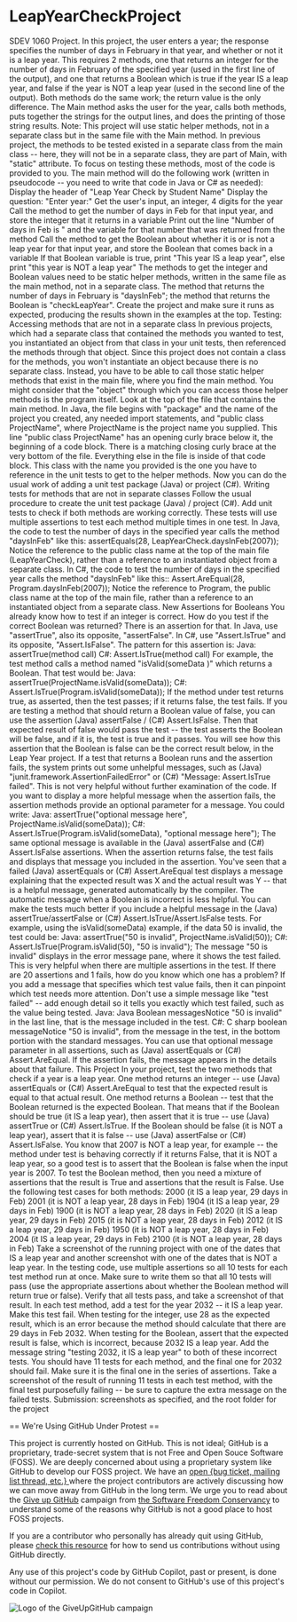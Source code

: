 # LeapYearCheckProject
SDEV 1060 Project. In this project, the user enters a year; the response specifies the number of days in February in that year, and whether or not it is a leap year. This requires 2 methods, one that returns an integer for the number of days in February of the specified year (used in the first line of the output), and one that returns a Boolean which is true if the year IS a leap year, and false if the year is NOT a leap year (used in the second line of the output). Both methods do the same work; the return value is the only difference. The Main method asks the user for the year, calls both methods, puts together the strings for the output lines, and does the printing of those string results. Note: This project will use static helper methods, not in a separate class but in the same file with the Main method. In previous project, the methods to be tested existed in a separate class from the main class -- here, they will not be in a separate class, they are part of Main, with "static" attribute.   To focus on testing these methods, most of the code is provided to you.  The main method will do the following work (written in pseudocode -- you need to write that code in Java or C# as needed):      Display the header of "Leap Year Check by Student Name"     Display the question: "Enter year:"     Get the user's input, an integer, 4 digits for the year     Call the method to get the number of days in Feb for that input year, and store the integer that it returns in a variable     Print out the line "Number of days in Feb is " and the variable for that number that was returned from the method     Call the method to get the Boolean about whether it is or is not a leap year for that input year, and store the Boolean that comes back in a variable     If that Boolean variable is true, print "This year IS a leap year", else print "this year is NOT a leap year"  The methods to get the integer and Boolean values need to be static helper methods, written in the same file as the main method, not in a separate class. The method that returns the number of days in February is "daysInFeb"; the method that returns the Boolean is "checkLeapYear". Create the project and make sure it runs as expected, producing the results shown in the examples at the top.     Testing: Accessing methods that are not in a separate class  In previous projects, which had a separate class that contained the methods you wanted to test, you instantiated an object from that class in your unit tests, then referenced the methods through that object. Since this project does not contain a class for the methods, you won't instantiate an object because there is no separate class. Instead, you have to be able to call those static helper methods that exist in the main file, where you find the main method. You might consider that the "object" through which you can access those helper methods is the program itself.  Look at the top of the file that contains the main method.   In Java, the file begins with "package" and the name of the project you created, any needed import statements, and "public class ProjectName", where ProjectName is the project name you supplied. This line "public class ProjectName" has an opening curly brace below it, the beginning of a code block. There is a matching closing curly brace at the very bottom of the file. Everything else in the file is inside of that code block. This class with the name you provided is the one you have to reference in the unit tests to get to the helper methods. Now you can do the usual work of adding a unit test package (Java) or project (C#).     Writing tests for methods that are not in separate classes  Follow the usual procedure to create the unit test package (Java) / project (C#).  Add unit tests to check if both methods are working correctly. These tests will use multiple assertions to test each method multiple times in one test.  In Java, the code to test the number of days in the specified year calls the method "daysInFeb" like this:  assertEquals(28, LeapYearCheck.daysInFeb(2007));  Notice the reference to the public class name at the top of the main file (LeapYearCheck), rather than a reference to an instantiated object from a separate class.  In C#, the code to test the number of days in the specified year calls the method "daysInFeb" like this::  Assert.AreEqual(28, Program.daysInFeb(2007));  Notice the reference to Program, the public class name at the top of the main file, rather than a reference to an instantiated object from a separate class.     New Assertions for Booleans  You already know how to test if an integer is correct. How do you test if the correct Boolean was returned? There is an assertion for that. In Java, use "assertTrue", also its opposite, "assertFalse".  In C#, use "Assert.IsTrue" and its opposite, "Assert.IsFalse". The pattern for this assertion is:  Java:    assertTrue(method call)  C#:    Assert.IsTrue(method call)  For example, the test method calls a method named "isValid(someData )" which returns a Boolean. That test would be:  Java:    assertTrue(ProjectName.isValid(someData));  C#:    Assert.IsTrue(Program.isValid(someData));  If the method under test returns true, as asserted, then the test passes; if it returns false, the test fails.   If you are testing a method that should return a Boolean value of false, you can use the assertion (Java) assertFalse  / (C#) Assert.IsFalse. Then that expected result of false would pass the test -- the test asserts the Boolean will be false, and if it is, the test is true and it passes. You will see how this assertion that the Boolean is false can be the correct result below, in the Leap Year project.  If a test that returns a Boolean runs and the assertion fails, the system prints out some unhelpful messages, such as (Java) "junit.framework.AssertionFailedError" or (C#) "Message: Assert.IsTrue failed". This is not very helpful without further examination of the code. If you want to display a more helpful message when the assertion fails, the assertion methods provide an optional parameter for a message. You could write:  Java:    assertTrue("optional message here", ProjectName.isValid(someData));  C#:    Assert.IsTrue(Program.isValid(someData), "optional message here");  The same optional message is available in the (Java) assertFalse and (C#) Assert.IsFalse assertions.  When the assertion returns false, the test fails and displays that message you included in the assertion. You've seen that a failed (Java) assertEquals or (C#) Assert.AreEqual test displays a message explaining that the expected result was X and the actual result was Y -- that is a helpful message, generated automatically by the compiler. The automatic message when a Boolean is incorrect is less helpful. You can make the tests much better if you include a helpful message in the (Java) assertTrue/assertFalse or (C#) Assert.IsTrue/Assert.IsFalse tests.   For example, using the isValid(someData) example, if the data 50 is invalid, the test could be:  Java:    assertTrue("50 is invalid", ProjectName.isValid(50));  C#:    Assert.IsTrue(Program.isValid(50), "50 is invalid");  The message "50 is invalid" displays in the error message pane, where it shows the test failed. This is very helpful when there are multiple assertions in the test. If there are 20 assertions and 1 fails, how do you know which one has a problem? If you add a message that specifies which test value fails, then it can pinpoint which test needs more attention. Don't use a simple message like "test failed" -- add enough detail so it tells you exactly which test failed, such as the value being tested.   Java:  Java Boolean messagesNotice "50 is invalid" in the last line, that is the message included in the test.  C#:  C sharp boolean messageNotice "50 is invalid", from the message in the test, in the bottom portion with the standard messages.   You can use that optional message parameter in all assertions, such as (Java) assertEquals or (C#) Assert.AreEqual. If the assertion fails, the message appears in the details about that failure.     This Project  In your project, test the two methods that check if a year is a leap year. One method returns an integer -- use (Java) assertEquals or (C#) Assert.AreEqual to test that the expected result is equal to that actual result. One method returns a Boolean -- test that the Boolean returned is the expected Boolean. That means that if the Boolean should be true (it IS a leap year), then assert that it is true -- use (Java) assertTrue or (C#) Assert.IsTrue. If the Boolean should be false (it is NOT a leap year), assert that it is false -- use (Java) assertFalse or (C#) Assert.IsFalse. You know that 2007 is NOT a leap year, for example -- the method under test is behaving correctly if it returns False, that it is NOT a leap year, so a good test is to assert that the Boolean is false when the input year is 2007. To test the Boolean method, then you need a mixture of assertions that the result is True and assertions that the result is False.  Use the following test cases for both methods:  2000 (it IS a leap year, 29 days in Feb) 2001 (it is NOT a leap year, 28 days in Feb) 1904 (it IS a leap year, 29 days in Feb) 1900 (it is NOT a leap year, 28 days in Feb) 2020 (it IS a leap year, 29 days in Feb) 2015 (it is NOT a leap year, 28 days in Feb) 2012 (it IS a leap year, 29 days in Feb) 1950 (it is NOT a leap year, 28 days in Feb) 2004 (it IS a leap year, 29 days in Feb) 2100 (it is NOT a leap year, 28 days in Feb)  Take a screenshot of the running project with one of the dates that IS a leap year and another screenshot with one of the dates that is NOT a leap year.  In the testing code, use multiple assertions so all 10 tests for each test method run at once. Make sure to write them so that all 10 tests will pass (use the appropriate assertions about whether the Boolean method will return true or false). Verify that all tests pass, and take a screenshot of that result.  In each test method, add a test for the year 2032 -- it IS a leap year. Make this test fail. When testing for the integer, use 28 as the expected result, which is an error because the method should calculate that there are 29 days in Feb 2032. When testing for the Boolean, assert that the expected result is false, which is incorrect, because 2032 IS a leap year. Add the message string "testing 2032, it IS a leap year" to both of these incorrect tests. You should have 11 tests for each method, and the final one for 2032 should fail. Make sure it is the final one in the series of assertions.   Take a screenshot of the result of running 11 tests in each test method, with the final test purposefully failing -- be sure to capture the extra message on the failed tests.     Submission: screenshots as specified, and the root folder for the project


== We're Using GitHub Under Protest ==

This project is currently hosted on GitHub.  This is not ideal; GitHub is a
proprietary, trade-secret system that is not Free and Open Souce Software
(FOSS).  We are deeply concerned about using a proprietary system like GitHub
to develop our FOSS project.  We have an
[open {bug ticket, mailing list thread, etc.} ](INSERT_LINK) where the
project contributors are actively discussing how we can move away from GitHub
in the long term.  We urge you to read about the
[Give up GitHub](https://GiveUpGitHub.org) campaign from
[the Software Freedom Conservancy](https://sfconservancy.org) to understand
some of the reasons why GitHub is not a good place to host FOSS projects.

If you are a contributor who personally has already quit using GitHub, please
[check this resource](INSERT_LINK) for how to send us contributions without
using GitHub directly.

Any use of this project's code by GitHub Copilot, past or present, is done
without our permission.  We do not consent to GitHub's use of this project's
code in Copilot.

![Logo of the GiveUpGitHub campaign](https://sfconservancy.org/img/GiveUpGitHub.png)
